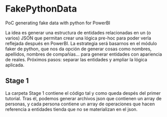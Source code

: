 # FakePythonData
PoC generating fake data with python for PowerBI

La idea es generar una estructura de entidades relacionadas en un (o varios) JSON que permitan crear una lógica pre-hoc para poder verla reflejada después en PowerBI.
La estrategia será basarnos en el módulo faker de python, que nos da opción de generar cosas como nombres, apellidos, nombres de compañías... para generar entidades con apariencia de reales.
Próximos pasos: separar las entidades y ampliar la lógica aplicada.

## Stage 1
La carpeta Stage 1 contiene el código tal y como queda despés del primer tutorial. Tras él, podemos generar archivos json que contienen un array de personas, y cada persona contiene un array de operaciones que hacen referencia a entidades tienda que no se materializan en el json. 

